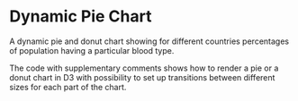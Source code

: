 # Dynamic Pie Chart

A dynamic pie and donut chart showing for different countries percentages of population having a particular blood type.

The code with supplementary comments shows how to render a pie or a donut chart in D3 with possibility to set up transitions between different sizes for each part of the chart.
